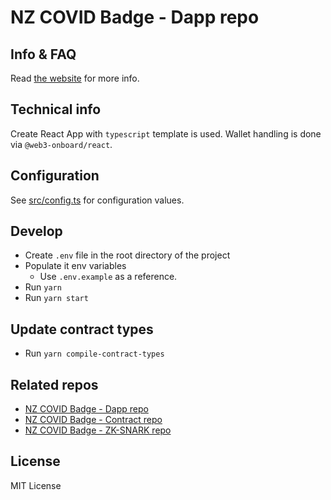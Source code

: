 # NZ COVID Badge - Dapp repo

## Info & FAQ
Read [the website](https://nzcb.netlify.app/) for more info.

## Technical info

Create React App with `typescript` template is used. Wallet handling is done via `@web3-onboard/react`.

## Configuration

See [src/config.ts](src/config.ts) for configuration values.

## Develop
- Create `.env` file in the root directory of the project
- Populate it env variables
    - Use `.env.example` as a reference.
- Run `yarn`
- Run `yarn start`

## Update contract types
- Run `yarn compile-contract-types`

## Related repos
- [NZ COVID Badge - Dapp repo](https://github.com/noway/nzcb-dapp)
- [NZ COVID Badge - Contract repo](https://github.com/noway/nzcb)
- [NZ COVID Badge - ZK-SNARK repo](https://github.com/noway/nzcb-circom)

## License
MIT License
